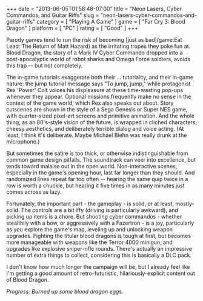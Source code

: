 +++
date = "2013-06-05T01:58:48-07:00"
title = "Neon Lasers, Cyber Commandos, and Guitar Riffs"
slug = "neon-lasers-cyber-commandos-and-guitar-riffs"
category = [ "Playing A Game" ]
game = [ "Far Cry 3: Blood Dragon" ]
platform = [ "PC" ]
rating = [ "Good" ]
+++

Parody games tend to run the risk of becoming [just as bad](game:Eat Lead: The Return of Matt Hazard) as the irritating tropes they poke fun at.  Blood Dragon, the story of a Mark IV Cyber Commando dropped into a post-apocalyptic world of robot sharks and Omega Force soldiers, avoids this trap -- but not completely.

The in-game tutorials exaggerate both their ... tutoriality, and their in-game nature: the jump tutorial message says "To jump, jump," while protagonist Rex 'Power' Colt voices his displeasure at these time-wasting pop-ups whenever they appear.  Optional missions frequently make no sense in the context of the game world, which Rex also speaks out about.  Story cutscenes are shown in the style of a Sega Genesis or Super NES game, with quarter-sized pixel-art screens and primitive animation.  And the whole thing, as an 80's-style vision of the future, is wrapped in cliched characters, cheesy aesthetics, and deliberately terrible dialog and voice acting.  (At least, I think it's deliberate.  Maybe Michael Biehn was really drunk at the microphone.)

But sometimes the satire is too thick, or otherwise indistinguishable from common game design pitfalls.  The soundtrack can veer into excellence, but tends toward malaise out in the open world.  Non-interactive scenes, especially in the game's opening hour, last far longer than they should.  And randomized lines repeat far too often -- hearing the same quip twice in a row is worth a chuckle, but hearing it five times in as many minutes just comes across as lazy.

Fortunately, the important part - the gameplay - is solid, or at least, mostly-solid.  The controls are a bit iffy (driving is particularly awkward), and picking up items is a chore.  But shooting cyber commandos - whether stealthily with a bow, or aggressively with a Fazertron - is a joy, particularly as you explore the game's map, leveling up and unlocking weapon upgrades.  Fighting the titular blood dragons is tough at first, but becomes more manageable with weapons like the Terror 4000 minigun, and upgrades like explosive sniper-rifle rounds.  There's actually an impressive number of extra things to collect, considering this is basically a DLC pack.

I don't know how much longer the campaign will be, but I already feel like I'm getting a good amount of retro-futuristic, hilariously-explicit content out of Blood Dragon.

<i>Progress: Burned up some blood dragon eggs.</i>